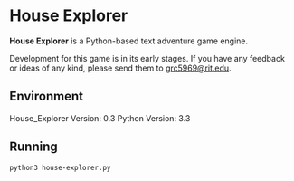 # House Explorer

**House Explorer** is a Python-based text adventure game engine. 

Development for this game is in its early stages. If you have any feedback or
ideas of any kind, please send them to grc5969@rit.edu.

## Environment
House_Explorer Version: 0.3
Python Version: 3.3

## Running
`python3 house-explorer.py`
